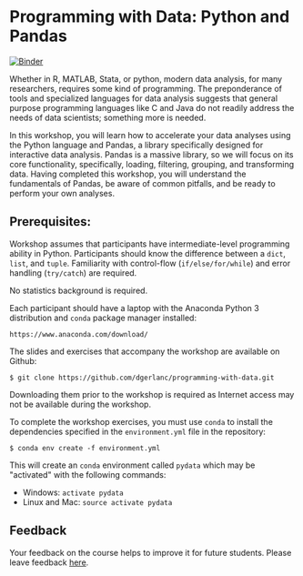 # Programming with Data: Python and Pandas

[![Binder](https://mybinder.org/badge_logo.svg)](https://mybinder.org/v2/gh/dgerlanc/programming-with-data/master)

Whether in R, MATLAB, Stata, or python, modern data analysis, for many
researchers, requires some kind of programming. The preponderance of tools and
specialized languages for data analysis suggests that general purpose
programming languages like C and Java do not readily address the needs of data
scientists; something more is needed.

In this workshop, you will learn how to accelerate your data analyses using the
Python language and Pandas, a library specifically designed for interactive data
analysis. Pandas is a massive library, so we will focus on its core
functionality, specifically, loading, filtering, grouping, and transforming
data. Having completed this workshop, you will understand the fundamentals of
Pandas, be aware of common pitfalls, and be ready to perform your own analyses.

## Prerequisites:

Workshop assumes that participants have intermediate-level programming ability
in Python. Participants should know the difference between a `dict`, `list`, and
`tuple`. Familiarity with control-flow (`if/else/for/while`) and error handling
(`try/catch`) are required.

No statistics background is required.

Each participant should have a laptop with the Anaconda Python 3 distribution
and `conda` package manager installed:

```
https://www.anaconda.com/download/
```

The slides and exercises that accompany the workshop are available on Github:

```
$ git clone https://github.com/dgerlanc/programming-with-data.git
```

Downloading them prior to the workshop is required as Internet access may not be
available during the workshop.

To complete the workshop exercises, you must use `conda` to install the
dependencies specified in the `environment.yml` file in the repository:

```
$ conda env create -f environment.yml
```

This will create an `conda` environment called `pydata` which may be
"activated" with the following commands:

* Windows: `activate pydata`
* Linux and Mac: `source activate pydata`

## Feedback

Your feedback on the course helps to improve it for future students.
Please leave feedback [here](https://danielgerlanc.typeform.com/to/RyB6AJ).
